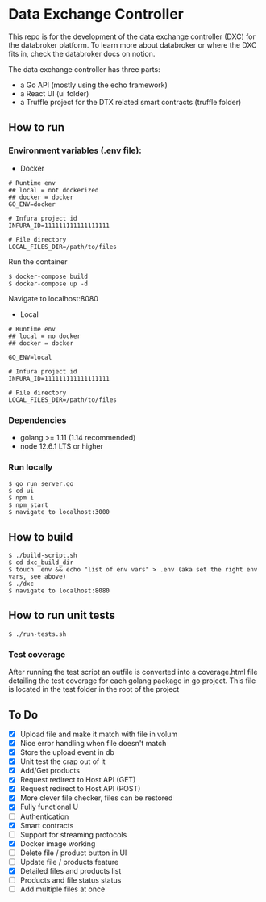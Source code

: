 # Data Exchange Controller

This repo is for the development of the data exchange controller (DXC) for the databroker platform. To learn more about databroker or where the DXC fits in, check the databroker docs on notion.

The data exchange controller has three parts:

- a Go API (mostly using the echo framework)
- a React UI (ui folder)
- a Truffle project for the DTX related smart contracts (truffle folder)

## How to run

### Environment variables (.env file):

- Docker

```
# Runtime env
## local = not dockerized
## docker = docker
GO_ENV=docker

# Infura project id
INFURA_ID=111111111111111111

# File directory
LOCAL_FILES_DIR=/path/to/files
```

Run the container

```
$ docker-compose build
$ docker-compose up -d
```

Navigate to localhost:8080

- Local

```
# Runtime env
## local = no docker
## docker = docker

GO_ENV=local

# Infura project id
INFURA_ID=111111111111111111

# File directory
LOCAL_FILES_DIR=/path/to/files
```

### Dependencies

- golang >= 1.11 (1.14 recommended)
- node 12.6.1 LTS or higher

### Run locally

```
$ go run server.go
$ cd ui
$ npm i
$ npm start
$ navigate to localhost:3000
```

## How to build

```
$ ./build-script.sh
$ cd dxc_build_dir
$ touch .env && echo "list of env vars" > .env (aka set the right env vars, see above)
$ ./dxc
$ navigate to localhost:8080
```

## How to run unit tests

```
$ ./run-tests.sh
```

### Test coverage

After running the test script an outfile is converted into a coverage.html file detailing the test coverage for each golang package in go project. This file is located in the test folder in the root of the project

## To Do

- [x] Upload file and make it match with file in volum
- [x] Nice error handling when file doesn't match
- [x] Store the upload event in db
- [x] Unit test the crap out of it
- [x] Add/Get products
- [x] Request redirect to Host API (GET)
- [x] Request redirect to Host API (POST)
- [x] More clever file checker, files can be restored
- [x] Fully functional U
- [ ] Authentication
- [x] Smart contracts
- [ ] Support for streaming protocols
- [x] Docker image working
- [ ] Delete file / product button in UI
- [ ] Update file / products feature
- [x] Detailed files and products list
- [ ] Products and file status status
- [ ] Add multiple files at once
